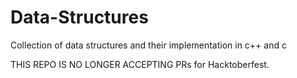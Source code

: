 # Data-Structures

Collection of data structures and their implementation in c++ and c

THIS REPO IS NO LONGER ACCEPTING PRs for Hacktoberfest.
